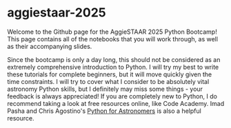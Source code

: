 # aggiestaar-2025
Welcome to the Github page for the AggieSTAAR 2025 Python Bootcamp! This page contains all of the notebooks that you will work through, as well as their accompanying slides. 

Since the bootcamp is only a day long, this should not be considered as an extremely comprehensive introduction to Python. I will try my best to write these tutorials for complete beginners, but it will move quickly given the time constraints. I will try to cover what I consider to be absolutely vital astronomy Python skills, but I definitely may miss some things - your feedback is always appreciated! If you are completely new to Python, I do recommend taking a look at free resources online, like Code Academy. Imad Pasha and Chris Agostino's [Python for Astronomers](https://prappleizer.github.io/textbook.pdf) is also a helpful resource. 
